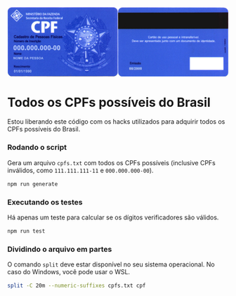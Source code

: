 ![CPF](./docs/cpf.jpg)

# Todos os CPFs possíveis do Brasil

Estou liberando este código com os hacks utilizados para adquirir todos os CPFs possíveis do Brasil.

### Rodando o script

Gera um arquivo `cpfs.txt` com todos os CPFs possíveis (inclusive CPFs inválidos, como `111.111.111-11` e `000.000.000-00`).

```bash
npm run generate
```

### Executando os testes

Há apenas um teste para calcular se os dígitos verificadores são válidos.

```bash
npm run test
```

### Dividindo o arquivo em partes

O comando `split` deve estar disponível no seu sistema operacional. No caso do Windows, você pode usar o WSL.

```bash
split -C 20m --numeric-suffixes cpfs.txt cpf
```
